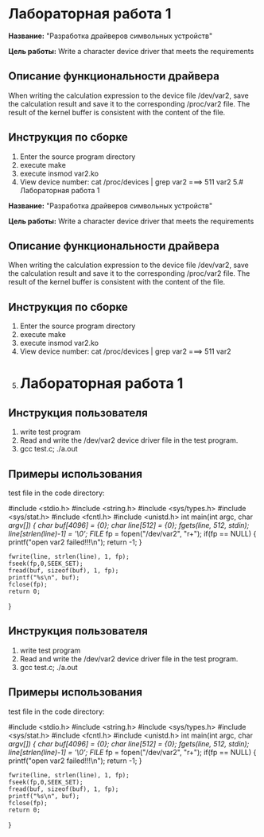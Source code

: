 # Лабораторная работа 1

**Название:** "Разработка драйверов символьных устройств"

**Цель работы:** Write a character device driver that meets the requirements

## Описание функциональности драйвера

When writing the calculation expression to the device file /dev/var2, save the calculation result and save it to the corresponding /proc/var2 file. The result of the kernel buffer is consistent with the content of the file.

## Инструкция по сборке

1. Enter the source program directory
2. execute make
3. execute insmod var2.ko
4. View device number: 
	cat /proc/devices | grep var2  ===> 511 var2
5.# Лабораторная работа 1

**Название:** "Разработка драйверов символьных устройств"

**Цель работы:** Write a character device driver that meets the requirements

## Описание функциональности драйвера

When writing the calculation expression to the device file /dev/var2, save the calculation result and save it to the corresponding /proc/var2 file. The result of the kernel buffer is consistent with the content of the file.

## Инструкция по сборке

1. Enter the source program directory
2. execute make
3. execute insmod var2.ko
4. View device number: 
	cat /proc/devices | grep var2  ===> 511 var2
5. # Лабораторная работа 1

## Инструкция пользователя

1. write test program
2. Read and write the /dev/var2 device driver file in the test program.
3. gcc test.c; ./a.out

## Примеры использования

test file in the code directory:

#include <stdio.h>
#include <string.h>
#include <sys/types.h>
#include <sys/stat.h>
#include <fcntl.h>
#include <unistd.h>
int main(int argc, char *argv[])
{
    char buf[4096] = {0};
    char line[512] = {0};
    fgets(line, 512, stdin);    
    line[strlen(line)-1] = '\0';
    FILE* fp = fopen("/dev/var2", "r+");
    if(fp == NULL)
    {
        printf("open var2 failed!!!\n");
        return -1;
    }
    
    fwrite(line, strlen(line), 1, fp);
    fseek(fp,0,SEEK_SET);
    fread(buf, sizeof(buf), 1, fp);
    printf("%s\n", buf);
    fclose(fp);
    return 0;
}
    
## Инструкция пользователя

1. write test program
2. Read and write the /dev/var2 device driver file in the test program.
3. gcc test.c; ./a.out

## Примеры использования

test file in the code directory:

#include <stdio.h>
#include <string.h>
#include <sys/types.h>
#include <sys/stat.h>
#include <fcntl.h>
#include <unistd.h>
int main(int argc, char *argv[])
{
    char buf[4096] = {0};
    char line[512] = {0};
    fgets(line, 512, stdin);    
    line[strlen(line)-1] = '\0';
    FILE* fp = fopen("/dev/var2", "r+");
    if(fp == NULL)
    {
        printf("open var2 failed!!!\n");
        return -1;
    }
    
    fwrite(line, strlen(line), 1, fp);
    fseek(fp,0,SEEK_SET);
    fread(buf, sizeof(buf), 1, fp);
    printf("%s\n", buf);
    fclose(fp);
    return 0;
}
